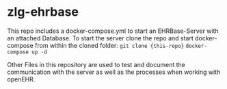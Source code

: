 # zlg-ehrbase

This repo includes a docker-compose.yml to start an EHRBase-Server with an attached Database.
To start the server clone the repo and start docker-compose from within the cloned folder:
`git clone {this-repo}`
`docker-compose up -d`

Other Files in this repository are used to test and document the communication with the server as well as the processes when working with openEHR.
